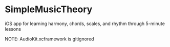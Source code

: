 # SimpleMusicTheory

iOS app for learning harmony, chords, scales, and rhythm through 5-minute lessons

NOTE: AudioKit.xcframework is gitignored
